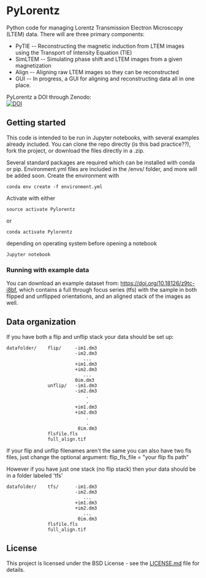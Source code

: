 # PyLorentz
Python code for managing Lorentz Transmission Electron Microscopy (LTEM) data. 
There will are three primary components: 
- PyTIE  -- Reconstructing the magnetic induction from LTEM images using the Transport of Intensity Equation (TIE)
- SimLTEM -- Simulating phase shift and LTEM images from a given magnetization 
- Align -- Aligning raw LTEM images so they can be reconstructed
- GUI -- In progress, a GUI for aligning and reconstructing data all in one place. 

PyLorentz a DOI through Zenodo:  
[![DOI](https://zenodo.org/badge/263821805.svg)](https://zenodo.org/badge/latestdoi/263821805)


## Getting started
This code is intended to be run in Jupyter notebooks, with several examples already included. You can clone the repo directly (is this bad practice??), fork the project, or download the files directly in a .zip. 


Several standard packages are required which can be installed with conda or pip. Environment.yml files are included in the /envs/ folder, and more will be added soon. Create the environment with 
```
conda env create -f environment.yml
```
Activate with either 
```
source activate Pylorentz
```
or
```
conda activate Pylorentz
```
depending on operating system before opening a notebook
```
Jupyter notebook
```

### Running with example data
You can download an example dataset from: https://doi.org/10.18126/z9tc-i8bf, which contains a full through focus series (tfs) with the sample in both flipped and unflipped orientations, and an aligned stack of the images as well. 

## Data organization
If you have both a flip and unflip stack your data should be set up:  

    datafolder/    flip/     -im1.dm3  
                             -im2.dm3  
                                ...  
                             +im1.dm3  
                             +im2.dm3  
                                ...  
                             0im.dm3    
                   unflip/   -im1.dm3  
                             -im2.dm3  
                                 .  
                                 .  
                             +im1.dm3  
                             +im2.dm3  
                                 .  
                                 .  
                              0im.dm3  
                   flsfile.fls 
                   full_align.tif  
  
If your flip and unflip filenames aren't the same you can also have two fls files, just change the optional argument:  flip_fls_file = "your flip fls path"  
  
However if you have just one stack (no flip stack) then your data should be in a folder labeled 'tfs' 

    datafolder/    tfs/      -im1.dm3  
                             -im2.dm3  
                                ...  
                             +im1.dm3  
                             +im2.dm3  
                                ...  
                              0im.dm3    
                   flsfile.fls 
                   full_align.tif  
                   


## License

This project is licensed under the BSD License - see the [LICENSE.md](https://github.com/PyLorentz/PyLorentz/blob/master/LICENSE) file for details. 
